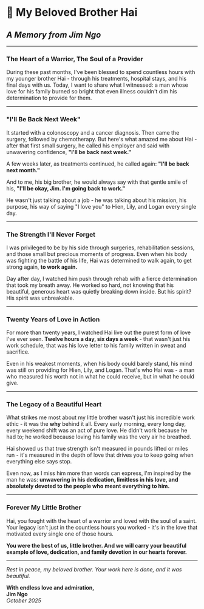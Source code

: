# 💙 My Beloved Brother Hai
## *A Memory from Jim Ngo*

---

### **The Heart of a Warrior, The Soul of a Provider**

During these past months, I've been blessed to spend countless hours with my younger brother Hai - through his treatments, hospital stays, and his final days with us. Today, I want to share what I witnessed: a man whose love for his family burned so bright that even illness couldn't dim his determination to provide for them.

---

### **"I'll Be Back Next Week"**

It started with a colonoscopy and a cancer diagnosis. Then came the surgery, followed by chemotherapy. But here's what amazed me about Hai - after that first small surgery, he called his employer and said with unwavering confidence, **"I'll be back next week."**

A few weeks later, as treatments continued, he called again: **"I'll be back next month."**

And to me, his big brother, he would always say with that gentle smile of his, **"I'll be okay, Jim. I'm going back to work."**

He wasn't just talking about a job - he was talking about his mission, his purpose, his way of saying "I love you" to Hien, Lily, and Logan every single day.

---

### **The Strength I'll Never Forget**

I was privileged to be by his side through surgeries, rehabilitation sessions, and those small but precious moments of progress. Even when his body was fighting the battle of his life, Hai was determined to walk again, to get strong again, **to work again.**

Day after day, I watched him push through rehab with a fierce determination that took my breath away. He worked so hard, not knowing that his beautiful, generous heart was quietly breaking down inside. But his spirit? His spirit was unbreakable.

---

### **Twenty Years of Love in Action**

For more than twenty years, I watched Hai live out the purest form of love I've ever seen. **Twelve hours a day, six days a week** - that wasn't just his work schedule, that was his love letter to his family written in sweat and sacrifice.

Even in his weakest moments, when his body could barely stand, his mind was still on providing for Hien, Lily, and Logan. That's who Hai was - a man who measured his worth not in what he could receive, but in what he could give.

---

### **The Legacy of a Beautiful Heart**

What strikes me most about my little brother wasn't just his incredible work ethic - it was the **why** behind it all. Every early morning, every long day, every weekend shift was an act of pure love. He didn't work because he had to; he worked because loving his family was the very air he breathed.

Hai showed us that true strength isn't measured in pounds lifted or miles run - it's measured in the depth of love that drives you to keep going when everything else says stop.

Even now, as I miss him more than words can express, I'm inspired by the man he was: **unwavering in his dedication, limitless in his love, and absolutely devoted to the people who meant everything to him.**

---

### **Forever My Little Brother**

Hai, you fought with the heart of a warrior and loved with the soul of a saint. Your legacy isn't just in the countless hours you worked - it's in the love that motivated every single one of those hours.

**You were the best of us, little brother. And we will carry your beautiful example of love, dedication, and family devotion in our hearts forever.**

---

*Rest in peace, my beloved brother. Your work here is done, and it was beautiful.*

**With endless love and admiration,**  
**Jim Ngo**  
*October 2025*